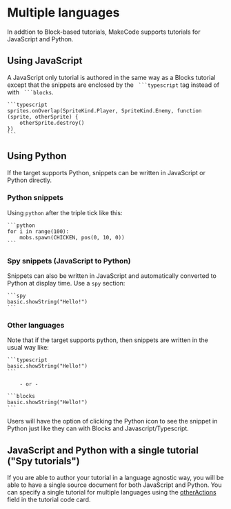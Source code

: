 # Multiple languages

In addtion to Block-based tutorials, MakeCode supports tutorials for JavaScript and Python.

## Using JavaScript

A JavaScript only tutorial is authored in the same way as a Blocks tutorial except that the snippets are enclosed by the ```` ```typescript```` tag instead of with ```` ```blocks````.

````
```typescript
sprites.onOverlap(SpriteKind.Player, SpriteKind.Enemy, function (sprite, otherSprite) {
    otherSprite.destroy()
})
```
````

## Using Python

If the target supports Python, snippets can be written in JavaScript or Python directly.

### Python snippets

Using ``python`` after the triple tick like this:

````
```python
for i in range(100):
    mobs.spawn(CHICKEN, pos(0, 10, 0))
```
````

### Spy snippets (JavaScript to Python)

Snippets can also be written in JavaScript and automatically converted to Python
at display time. Use a ``spy`` section:

````
```spy
basic.showString("Hello!")
```
````

### Other languages

Note that if the target supports python, then snippets are written in the usual way like:

````
```typescript
basic.showString("Hello!")
```

    - or -

```blocks
basic.showString("Hello!")
```
````

Users will have the option of clicking the Python icon to see the snippet in Python just like they can with Blocks and Javascript/Typescript.

## JavaScript and Python with a single tutorial ("Spy tutorials")

If you are able to author your tutorial in a language agnostic way,
you will be able to have a single source document for both JavaScript and Python. You can specify a single tutorial for multiple languages using the [otherActions](/targets/home-screen#otheractions) field in the tutorial code card.
